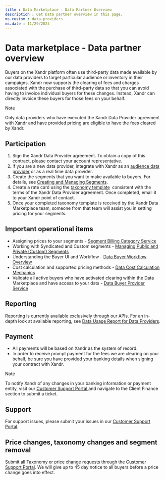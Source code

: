 ```yaml
---
title : Data Marketplace - Data Partner Overview
description : Get Data partner overview in this page. 
ms.custom : data-providers
ms.date : 11/29/2023
---
```



# Data marketplace - Data partner overview

Buyers on the Xandr platform often use
third-party data made available by our data providers to target
particular audience or inventory in their campaigns.
Xandr now supports the clearing of fees and
charges associated with the purchase of third-party data so that you can
avoid having to invoice individual buyers for these changes.
Instead, Xandr can directly invoice these buyers
for those fees on your behalf. 

> [!NOTE]
> Only data providers who have executed the Xandr Data Provider agreement with Xandr and have provided pricing are eligible to have the fees cleared by Xandr. 

## Participation

1. Sign the Xandr Data Provider agreement. To
    obtain a copy of this contract, please contact your account
    representative.
1. If you are a new data provider, integrate
    with Xandr as an [audience data provider](audience-data-integrations.md) or as a real time data provider.
1. Create the segments that you want to make available to buyers. For
    details, see [Creating and Managing Segments](creating-and-managing-segments.md).
1. Create a rate card using the [taxonomy template](https://download.microsoft.com/download/a/5/1/a513362a-9ce9-486e-909b-90be51649dbd/taxonomy-template-new-7-19.xlsx)  consistent with the terms of
    the Xandr Data Provider agreement. Once
    completed, email it to your Xandr point of
    contact.
1. Once your completed taxonomy template is received by
    the Xandr Data Marketplace team, someone
    from that team will assist you in setting pricing for your segments.

## Important operational items

- Assigning prices to your segments - [Segment Billing Category Service](segment-billing-category-service.md)
- Working with Syndicated and Custom segments - [Managing Public and Private (Custom) Segments](managing-public-and-private-custom-segments.md)
- Understanding the Buyer UI and Workflow - [Data Buyer Workflow Overview](data-buyer-workflow-changes.md)
- Cost calculation and supported pricing methods
  - [Data Cost Calculation Mechanics](data-cost-calculation-mechanics.md)
- Validate all active buyers who have activated clearing within the Data
  Marketplace and have access to your data
  - [Data Buyer
  Provider Service](data-buyer-provider-service.md)

## Reporting 

Reporting is currently available exclusively through our APIs. For an
in-depth look at available reporting,
see [Data Usage Report for Data Providers](data-usage-report-for-data-providers.md).

## Payment

- All payments will be based on Xandr as the
  system of record.
- In order to receive prompt payment for the fees we are clearing on
  your behalf, be sure you have provided your banking details
  when signing your contract with Xandr.

> [!NOTE]
> To notify Xandr of any changes in your banking information or payment entity, visit our [Customer Support Portal ](https://help.xandr.com/s/login/) and navigate to the Client Finance section to submit a ticket.

## Support

For support issues, please submit your issues in our [Customer Support Portal](https://help.xandr.com/s/login/).

## Price changes, taxonomy changes and segment removal

Submit all Taxonomy or price change requests through the [Customer Support Portal](https://help.xandr.com/s/login/). We will give up to 45 day notice to all buyers before a price change goes into effect.
